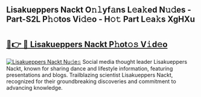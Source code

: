 ## Lisakueppers Nackt O𝚗𝚕yf𝚊ns L𝚎a𝚔ed N𝚞𝚍es - Part-S2L P𝚑𝚘tos Vi𝚍𝚎o - H𝚘𝚝 Part L𝚎a𝚔s XgHXu

# <h2><a href="http://kfeps4.oniu.top/?m=Lisakueppers+Nackt">🔗👉 🔴 Lisakueppers Nackt P𝚑ot𝚘𝚜 V𝚒d𝚎o</a></h2>

[![Lisakueppers Nackt Nu𝚍e𝚜](https://i.imgur.com/0qMVB7G.gif)](http://kfeps4.oniu.top/?m=Lisakueppers+Nackt)
Social media thought leader Lisakueppers Nackt, known for sharing dance and lifestyle information, featuring presentations and blogs. Trailblazing scientist Lisakueppers Nackt, recognized for their groundbreaking discoveries and commitment to advancing knowledge.  
